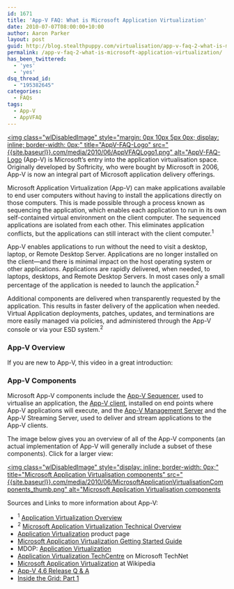 ```yaml
---
id: 1671
title: 'App-V FAQ: What is Microsoft Application Virtualization'
date: 2010-07-07T08:00:00+10:00
author: Aaron Parker
layout: post
guid: http://blog.stealthpuppy.com/virtualisation/app-v-faq-2-what-is-microsoft-application-virtualization
permalink: /app-v-faq-2-what-is-microsoft-application-virtualization/
has_been_twittered:
  - 'yes'
  - 'yes'
dsq_thread_id:
  - "195382645"
categories:
  - FAQs
tags:
  - App-V
  - AppVFAQ
---
```

[<img class="wlDisabledImage" style="margin: 0px 10px 5px 0px; display: inline; border-width: 0px;" title="AppV-FAQ-Logo" src="{{site.baseurl}}.com/media/2010/06/AppVFAQLogo1.png" alt="AppV-FAQ-Logo](http://www.microsoft.com/windows/enterprise/products/mdop/app-v.aspx) (App-V) is Microsoft’s entry into the application virtualisation space. Originally developed by Softricity, who were bought by Microsoft in 2006, App-V is now an integral part of Microsoft application delivery offerings.

Microsoft Application Virtualization (App-V) can make applications available to end user computers without having to install the applications directly on those computers. This is made possible through a process known as sequencing the application, which enables each application to run in its own self-contained virtual environment on the client computer. The sequenced applications are isolated from each other. This eliminates application conflicts, but the applications can still interact with the client computer.<sup>1</sup>

App-V enables applications to run without the need to visit a desktop, laptop, or Remote Desktop Server. Applications are no longer installed on the client—and there is minimal impact on the host operating system or other applications. Applications are rapidly delivered, when needed, to laptops, desktops, and Remote Desktop Servers. In most cases only a small percentage of the application is needed to launch the application.<sup>2</sup>

Additional components are delivered when transparently requested by the application. This results in faster delivery of the application when needed. Virtual Application deployments, patches, updates, and terminations are more easily managed via policies, and administered through the App-V console or via your ESD system.<sup>2</sup>

### App-V Overview

If you are new to App-V, this video in a great introduction:

<div id="scid:5737277B-5D6D-4f48-ABFC-DD9C333F4C5D:7f121077-78f4-486e-9613-d28bf34d9177" class="wlWriterEditableSmartContent" style="margin: 0px; display: inline; float: none; padding: 0px;">
  <div>
  </div>
</div>

### App-V Components

Microsoft App-V components include the [App-V Sequencer](http://technet.microsoft.com/en-us/library/cc843767.aspx), used to virtualise an application, the [App-V client](http://technet.microsoft.com/en-us/library/cc817162.aspx), installed on end points where App-V applications will execute, and the [App-V Management Server](http://technet.microsoft.com/en-us/library/cc817208.aspx) and the App-V Streaming Server, used to deliver and stream applications to the App-V clients.

The image below gives you an overview of all of the App-V components (an actual implementation of App-V will generally include a subset of these components). Click for a larger view:

[<img class="wlDisabledImage" style="display: inline; border-width: 0px;" title="Microsoft Application Virtualisation components" src="{{site.baseurl}}.com/media/2010/06/MicrosoftApplicationVirtualisationComponents_thumb.png" alt="Microsoft Application Virtualisation components]({{site.baseurl}}/media/2010/06/MicrosoftApplicationVirtualisationComponents.png)

Sources and Links to more information about App-V:

  * <sup>1</sup> [Application Virtualization Overview](http://technet.microsoft.com/en-us/library/ee958112.aspx)
  * <sup>2</sup> [Microsoft Application Virtualization Technical Overview](http://www.microsoft.com/systemcenter/appv/techoverview.mspx)
  * [Application Virtualization](http://www.microsoft.com/systemcenter/appv/default.mspx) product page
  * [Microsoft Application Virtualization Getting Started Guide](http://technet.microsoft.com/en-gb/library/ee958103.aspx)
  * MDOP: [Application Virtualization](http://www.microsoft.com/windows/enterprise/products/mdop/app-v.aspx)
  * [Application Virtualization TechCentre](http://technet.microsoft.com/en-gb/appvirtualization/default.aspx) on Microsoft TechNet
  * [Microsoft Application Virtualization](http://en.wikipedia.org/wiki/Microsoft_Application_Virtualization) at Wikipedia
  * [App-V 4.6 Release Q & A](http://windowsteamblog.com/windows/b/springboard/archive/2010/02/22/app-v-4-6-release-q-amp-a.aspx)
  * [Inside the Grid: Part 1](http://blogs.technet.com/b/appv/archive/2007/08/02/inside-the-grid-part-1.aspx)